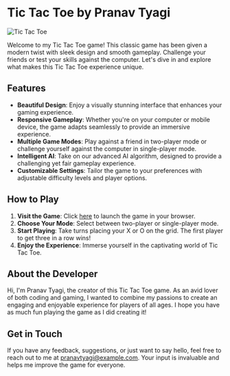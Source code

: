 # Tic Tac Toe by Pranav Tyagi

![Tic Tac Toe](https://github.com/PranavT3626/tic-tac-toe/tree/main)

Welcome to my Tic Tac Toe game! This classic game has been given a modern twist with sleek design and smooth gameplay. Challenge your friends or test your skills against the computer. Let's dive in and explore what makes this Tic Tac Toe experience unique.

## Features

- **Beautiful Design**: Enjoy a visually stunning interface that enhances your gaming experience.
- **Responsive Gameplay**: Whether you're on your computer or mobile device, the game adapts seamlessly to provide an immersive experience.
- **Multiple Game Modes**: Play against a friend in two-player mode or challenge yourself against the computer in single-player mode.
- **Intelligent AI**: Take on our advanced AI algorithm, designed to provide a challenging yet fair gameplay experience.
- **Customizable Settings**: Tailor the game to your preferences with adjustable difficulty levels and player options.

## How to Play

1. **Visit the Game**: Click [here](https://pranavt3626.github.io/tic-tac-toe/) to launch the game in your browser.
2. **Choose Your Mode**: Select between two-player or single-player mode.
3. **Start Playing**: Take turns placing your X or O on the grid. The first player to get three in a row wins!
4. **Enjoy the Experience**: Immerse yourself in the captivating world of Tic Tac Toe.

## About the Developer

Hi, I'm Pranav Tyagi, the creator of this Tic Tac Toe game. As an avid lover of both coding and gaming, I wanted to combine my passions to create an engaging and enjoyable experience for players of all ages. I hope you have as much fun playing the game as I did creating it!

## Get in Touch

If you have any feedback, suggestions, or just want to say hello, feel free to reach out to me at pranavtyagi@example.com. Your input is invaluable and helps me improve the game for everyone.
